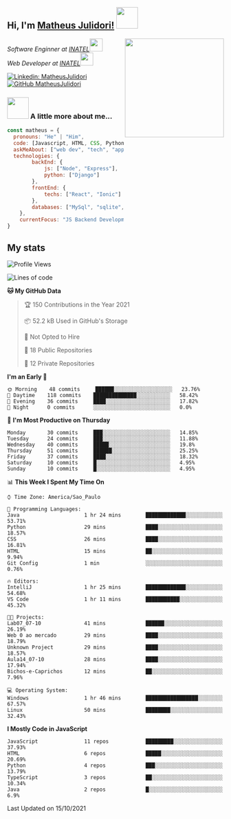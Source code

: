 <h2> Hi, I'm <a href="https://matheusjulidori.github.io" target="_blank">Matheus Julidori!</a> <img src="https://media.giphy.com/media/12oufCB0MyZ1Go/giphy.gif" width="50"></h2>
<img align='right' src="https://media.giphy.com/media/M9gbBd9nbDrOTu1Mqx/giphy.gif" width="230">
<p><em>Software Enginner at <a href="http://www.inatel.br" target="_blank">INATEL</a><img src="https://media.giphy.com/media/fYSnHlufseco8Fh93Z/giphy.gif" width="30"></br>
  Web Developer at <a href="http://www.inatel.br" target="_blank">INATEL</a><img src="https://media.giphy.com/media/WUlplcMpOCEmTGBtBW/giphy.gif" width="30"> 
</em></p>

[![Linkedin: MatheusJulidori](https://img.shields.io/badge/-MatheusJulidori-blue?style=flat-square&logo=Linkedin&logoColor=white&link=https://www.linkedin.com/in/MatheusJulidori/)](https://www.linkedin.com/in/MatheusJulidori/)
[![GitHub MatheusJulidori](https://img.shields.io/github/followers/matheusjulidori?label=follow&style=social)](https://github.com/MatheusJulidori)


### <img src="https://media.giphy.com/media/VgCDAzcKvsR6OM0uWg/giphy.gif" width="50"> A little more about me...  

```javascript
const matheus = {
  pronouns: "He" | "Him",
  code: [Javascript, HTML, CSS, Python, Java, C++, C],
  askMeAbout: ["web dev", "tech", "app dev", "games"],
  technologies: {
        backEnd: {
            js: ["Node", "Express"],
            python: ["Django"]
        },
        frontEnd: {
            techs: ["React", "Ionic"]
        },
        databases: ["MySql", "sqlite","PostgreSQL"],
    },
    currentFocus: "JS Backend Development",
}
```
<h2>My stats</h2>

<!--START_SECTION:waka-->
![Profile Views](http://img.shields.io/badge/Profile%20Views-14-blue)

![Lines of code](https://img.shields.io/badge/From%20Hello%20World%20I%27ve%20Written-497732%20lines%20of%20code-blue)

**🐱 My GitHub Data** 

> 🏆 150 Contributions in the Year 2021
 > 
> 📦 52.2 kB Used in GitHub's Storage 
 > 
> 🚫 Not Opted to Hire
 > 
> 📜 18 Public Repositories 
 > 
> 🔑 12 Private Repositories  
 > 
**I'm an Early 🐤** 

```text
🌞 Morning    48 commits     ██████░░░░░░░░░░░░░░░░░░░   23.76% 
🌆 Daytime    118 commits    ██████████████░░░░░░░░░░░   58.42% 
🌃 Evening    36 commits     ████░░░░░░░░░░░░░░░░░░░░░   17.82% 
🌙 Night      0 commits      ░░░░░░░░░░░░░░░░░░░░░░░░░   0.0%

```
📅 **I'm Most Productive on Thursday** 

```text
Monday       30 commits     ███░░░░░░░░░░░░░░░░░░░░░░   14.85% 
Tuesday      24 commits     ███░░░░░░░░░░░░░░░░░░░░░░   11.88% 
Wednesday    40 commits     █████░░░░░░░░░░░░░░░░░░░░   19.8% 
Thursday     51 commits     ██████░░░░░░░░░░░░░░░░░░░   25.25% 
Friday       37 commits     ████░░░░░░░░░░░░░░░░░░░░░   18.32% 
Saturday     10 commits     █░░░░░░░░░░░░░░░░░░░░░░░░   4.95% 
Sunday       10 commits     █░░░░░░░░░░░░░░░░░░░░░░░░   4.95%

```


📊 **This Week I Spent My Time On** 

```text
⌚︎ Time Zone: America/Sao_Paulo

💬 Programming Languages: 
Java                     1 hr 24 mins        █████████████░░░░░░░░░░░░   53.71% 
Python                   29 mins             ████░░░░░░░░░░░░░░░░░░░░░   18.57% 
CSS                      26 mins             ████░░░░░░░░░░░░░░░░░░░░░   16.81% 
HTML                     15 mins             ██░░░░░░░░░░░░░░░░░░░░░░░   9.94% 
Git Config               1 min               ░░░░░░░░░░░░░░░░░░░░░░░░░   0.76%

🔥 Editors: 
IntelliJ                 1 hr 25 mins        █████████████░░░░░░░░░░░░   54.68% 
VS Code                  1 hr 11 mins        ███████████░░░░░░░░░░░░░░   45.32%

🐱‍💻 Projects: 
Lab07_07-10              41 mins             ██████░░░░░░░░░░░░░░░░░░░   26.19% 
Web 0 ao mercado         29 mins             ████░░░░░░░░░░░░░░░░░░░░░   18.79% 
Unknown Project          29 mins             ████░░░░░░░░░░░░░░░░░░░░░   18.57% 
Aula14_07-10             28 mins             ████░░░░░░░░░░░░░░░░░░░░░   17.94% 
Bichos-e-Caprichos       12 mins             ██░░░░░░░░░░░░░░░░░░░░░░░   7.96%

💻 Operating System: 
Windows                  1 hr 46 mins        █████████████████░░░░░░░░   67.57% 
Linux                    50 mins             ████████░░░░░░░░░░░░░░░░░   32.43%

```

**I Mostly Code in JavaScript** 

```text
JavaScript               11 repos            █████████░░░░░░░░░░░░░░░░   37.93% 
HTML                     6 repos             █████░░░░░░░░░░░░░░░░░░░░   20.69% 
Python                   4 repos             ███░░░░░░░░░░░░░░░░░░░░░░   13.79% 
TypeScript               3 repos             ██░░░░░░░░░░░░░░░░░░░░░░░   10.34% 
Java                     2 repos             █░░░░░░░░░░░░░░░░░░░░░░░░   6.9%

```



 Last Updated on 15/10/2021
<!--END_SECTION:waka-->
